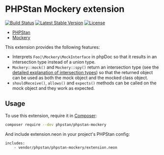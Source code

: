 # PHPStan Mockery extension

[![Build Status](https://travis-ci.org/phpstan/phpstan-mockery.svg)](https://travis-ci.org/phpstan/phpstan-mockery)
[![Latest Stable Version](https://poser.pugx.org/phpstan/phpstan-mockery/v/stable)](https://packagist.org/packages/phpstan/phpstan-mockery)
[![License](https://poser.pugx.org/phpstan/phpstan-mockery/license)](https://packagist.org/packages/phpstan/phpstan-mockery)

* [PHPStan](https://github.com/phpstan/phpstan)
* [Mockery](https://github.com/mockery/mockery)

This extension provides the following features:

* Interprets `Foo|\Mockery\MockInterface` in phpDoc so that it results in an intersection type instead of a union type.
* `Mockery::mock()` and `Mockery::spy()` return an intersection type (see the [detailed explanation of intersection types](https://medium.com/@ondrejmirtes/union-types-vs-intersection-types-fd44a8eacbb)) so that the returned object can be used as both the mock object and the mocked class object.
* `shouldReceive()`, `allows()` and `expects()` methods can be called on the mock object and they work as expected.

## Usage

To use this extension, require it in [Composer](https://getcomposer.org/):

```bash
composer require --dev phpstan/phpstan-mockery
```

And include extension.neon in your project's PHPStan config:

```
includes:
	- vendor/phpstan/phpstan-mockery/extension.neon
```
